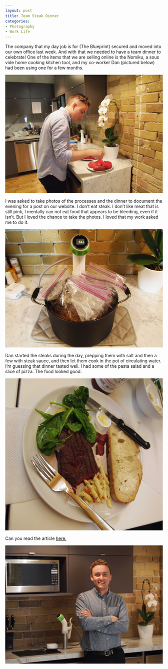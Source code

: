 ```yaml
---
layout: post
title: Team Steak Dinner
categories:
- Photography
- Work Life
---
```


The company that my day job is for (The Blueprint) secured and moved into our own office last week. And with that we needed to have a team dinner to celebrate! One of the items that we are selling online is the Nomiku, a sous vide home cooking kitchen tool, and my co-worker Dan (pictured below) had been using one for a few months. 

<img src="../images/blog-images/2014-9/P8182046.JPG"> 

I was asked to take photos of the processes and the dinner to document the evening for a post on our website. I don’t eat steak. I don’t like meat that is still pink, I mentally can not eat food that appears to be bleeding, even if it isn’t. But I loved the chance to take the photos. I loved that my work asked me to do it. 

<img src="../images/blog-images/2014-9/P8182155.JPG"> 

Dan started the steaks during the day, prepping them with salt and then a few with steak sauce, and then let them cook in the pot of circulating water. I’m guessing that dinner tasted well. I had some of the pasta salad and a slice of pizza. The food looked good. 

<img src="../images/blog-images/2014-9/P8182297.JPG"> 

<span class="standout">Can you read the article <a href="https://theblueprint.com/features/dinner-nomiku/">here.</a></span>

<img src="../images/blog-images/2014-9/P9082420.JPG"> 